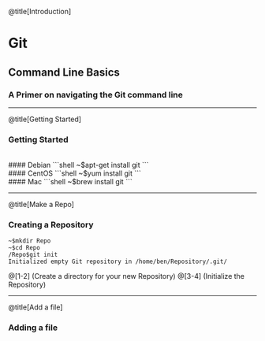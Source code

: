 @title[Introduction]

# Git
## <span class="green">Command Line Basics</span>

### A Primer on navigating the Git command line

---
@title[Getting Started]
### Getting Started
<br>
#### Debian
```shell
~$apt-get install git
```
<br>
#### CentOS
```shell
~$yum install git
```
<br>
#### Mac
```shell
~$brew install git
```

---
@title[Make a Repo]

### Creating a Repository

```shell
~$mkdir Repo
~$cd Repo
/Repo$git init
Initialized empty Git repository in /home/ben/Repository/.git/
```

@[1-2] (Create a directory for your new Repository)
@[3-4] (Initialize the Repository)

---
@title[Add a file]

### Adding a file

```shell

 
